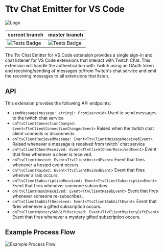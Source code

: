 # Ttv Chat Emitter for VS Code

![Logo](./resources/icon-96.png)

current branch|master branch
---|---
![Tests Badge][currentbadge]|![Tests Badge][masterbadge]

The Ttv Chat Emitter for VS Code extension provides a single sign-in and chat listener for VS Code extensions that interact with Twitch Chat. This extension will handle the authentication with Twitch using an OAuth token and receiving/sending of messages to/from Twitch's chat service and emit the receiving messages to all extensions that listen.

## API

This extension provides the following API endpoints:

- `sendMessage(message: string): Promise<void>` Used to send messages to the twitch chat service
- `onTtvClientConnectionChanged: Event<TtvClientConnectionChangedEvent>` Raised when the twitch chat client connects or disconnects
- `onTtvClientRecievedMessage: Event<TtvClientMessageReceivedEvent>` Raised whenever a message is received from twitch' chat service
- `onTtvClientCheerReceived: Event<TtvClientCheerReceivedEvent>` Event that fires whenever a cheer is received.
- `onTtvClientHosted: Event<TtvClientHostedEvent>` Event that fires whenever a hosted event occurs.
- `onTtvClientRaided: Event<TtvClientRaidedEvent>` Event that fires whenver a raid occurs.
- `onTtvClientSubscriptionReceived: Event<TtvClientSubscriptionEvent>` Event that fires whenever someone subscribes.
- `onTtvClientResubReceived: Event<TtvClientResubEvent>` Event that fires whenever someone re-subscribes.
- `onTtvClientSubGiftReceived: Event<TtvClientSubGiftEvent>` Event that fires whenever a gifted subscription occurs.
- `onTtvClientMysterySubGiftReceived: Event<TtvClientMysteryGiftEvent>` Event that fires whenever a mystery gifted subscription occurs.

## Example Process Flow

![Example Process Flow](./resources/example-flow.png)

[currentbadge]: https://github.com/parithon/vscode-ttvchat-emitter/workflows/Tests/badge.svg
[masterbadge]: https://github.com/parithon/vscode-ttvchat-emitter/workflows/Tests/badge.svg?branch=master